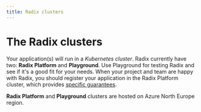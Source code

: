 ```yaml
---
title: Radix clusters
---
```

# The Radix clusters

Your application(s) will run in a *Kubernetes cluster*. Radix currently have two: **Radix Platform** and **Playground**. Use Playground for testing Radix and see if it's a good fit for your needs. When your project and team are happy with Radix, you should register your application in the Radix Platform cluster, which provides [specific guarantees](../../docs/topic-uptime/).

**Radix Platform** and **Playground** clusters are hosted on Azure North Europe region.